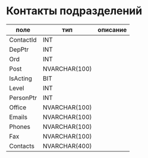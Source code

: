 # Контакты подразделений

| поле | тип | описание |
|-|-|-|
| ContactId | INT |  |
| DepPtr | INT |  |
| Ord | INT |  |
| Post | NVARCHAR(100) |  |
| IsActing | BIT |  |
| Level | INT |  |
| PersonPtr | INT |  |
| Office | NVARCHAR(100) |  |
| Emails | NVARCHAR(100) |  |
| Phones | NVARCHAR(100) |  |
| Fax | NVARCHAR(100) |  |
| Contacts | NVARCHAR(400) |  |
